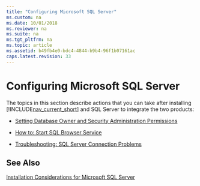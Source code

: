 ```yaml
---
title: "Configuring Microsoft SQL Server"
ms.custom: na
ms.date: 10/01/2018
ms.reviewer: na
ms.suite: na
ms.tgt_pltfrm: na
ms.topic: article
ms.assetid: b49fb4e0-bdc4-4844-b9b4-96f1b07161ac
caps.latest.revision: 33
---
```

# Configuring Microsoft SQL Server
The topics in this section describe actions that you can take after installing [!INCLUDE[nav_current_short](includes/nav_current_short_md.md)] and SQL Server to integrate the two products:  
  
-   [Setting Database Owner and Security Administration Permissions](Setting-Database-Owner-and-Security-Administration-Permissions.md)  
  
-   [How to: Start SQL Browser Service](How-to--Start-SQL-Browser-Service.md)  
  
-   [Troubleshooting: SQL Server Connection Problems](Troubleshooting--SQL-Server-Connection-Problems.md)  
  
## See Also  
 [Installation Considerations for Microsoft SQL Server](Installation-Considerations-for-Microsoft-SQL-Server.md)
